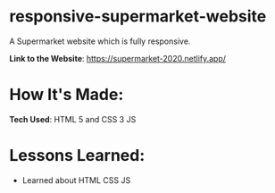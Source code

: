 # responsive-supermarket-website
A Supermarket website which is fully responsive.

**Link to the Website**: https://supermarket-2020.netlify.app/

# How It's Made: 

**Tech Used**: HTML 5 and CSS 3 JS

# Lessons Learned:

- Learned about HTML CSS JS
